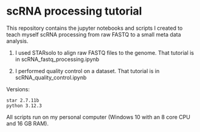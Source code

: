 # scRNA processing tutorial
This repository contains the jupyter notebooks and scripts I created to teach myself scRNA processing from raw FASTQ to a small meta data analysis.

1. I used STARsolo to align raw FASTQ files to the genome. That tutorial is in scRNA_fastq_processing.ipynb

2. I performed quality control on a dataset. That tutorial is in scRNA_quality_control.ipynb


Versions:
```
star 2.7.11b
python 3.12.3
```

All scripts run on my personal computer (Windows 10 with an 8 core CPU and 16 GB RAM). 
